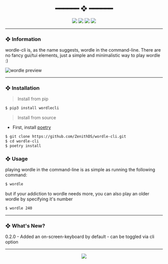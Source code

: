 <h2 align="center"> ━━━━━━  ❖  ━━━━━━ </h2>

<!-- BADGES -->
<div align="center">
   <p></p>
   
   <img src="https://img.shields.io/github/stars/zenithds/wordle-cli?color=F8BD96&labelColor=302D41&style=for-the-badge">   

   <img src="https://img.shields.io/github/forks/zenithds/wordle-cli?color=DDB6F2&labelColor=302D41&style=for-the-badge">   

   <img src="https://img.shields.io/github/repo-size/zenithds/wordle-cli?color=ABE9B3&labelColor=302D41&style=for-the-badge">
   
   <img src="https://badges.pufler.dev/visits/zenithds/wordle-cli?style=for-the-badge&color=96CDFB&logoColor=white&labelColor=302D41"/>
   <br>
</div>

<p/>

---

### ❖ Information 

  wordle-cli is, as the name suggests, wordle in the command-line. There are no fancy gui/tui elements, just a simple and minimalistic way to play wordle :)

  <img src="assets/wordle.gif" alt="wordle preview">

---

### ❖ Installation

> Install from pip
```sh
$ pip3 install wordlecli
```

> Install from source
- First, install [poetry](https://python-poetry.org/)
```sh
$ git clone https://github.com/ZenithDS/wordle-cli.git
$ cd wordle-cli
$ poetry install
```

### ❖ Usage 

playing wordle in the command-line is as simple as running the following command:

```sh
$ wordle
```

but if your addiction to wordle needs more, you can also play an older wordle by specifying it's number

```sh
$ wordle 240
```

---

### ❖ What's New? 
0.2.0 - Added an on-screen-keyboard by default - can be toggled via cli option 

---

<div align="center">

   <img src="https://img.shields.io/static/v1.svg?label=License&message=MIT&color=F5E0DC&labelColor=302D41&style=for-the-badge">

</div>


